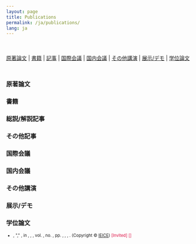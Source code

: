 ```yaml
---
layout: page
title: Publications
permalink: /ja/publications/
lang: ja
---
```


<script src="/assets/js/bibtex_js.js" type="text/javascript" charset="utf-8"></script>
<bibtex src="/assets/js/koyama_ja_js.bib"></bibtex>

<style>
    #bibtex_js_menu {margin: 3rem 0rem;}
    ul#bibtex_js { font-size: 80%; margin-bottom: 0.5rem;}
    #award { color: #d14 }
    [class="Shoichi Koyama"] {text-decoration: underline;}
    [class="小山 翔一"] {text-decoration: underline;}
</style>

<div id="bibtex_js_menu">
<a href="#journal">原著論文</a> &#124; <a href="#book">書籍</a> &#124; <a href="#article">記事</a> &#124; <a href="#int-conf">国際会議</a> &#124; <a href="#dom-conf">国内会議</a> &#124; <a href="#talk">その他講演</a> &#124; <a href="#demo">展示/デモ</a> &#124; <a href="#disser">学位論文</a>
</div>

<h3 id="journal"> 原著論文 </h3>
<div class="bibtex_display" category="Journal Papers|Letters"></div>

<h3 id="book"> 書籍 </h3>
<div class="bibtex_display" category="Books"></div>

<h3 id="article"> 総説/解説記事 </h3>
<div class="bibtex_display" category="Articles"></div>

<h3 id="other"> その他記事 </h3>
<div class="bibtex_display" category="Others"></div>

<h3 id="int-conf"> 国際会議 </h3>
<div class="bibtex_display" category="International Conferences"></div>

<h3 id="dom-conf"> 国内会議 </h3>
<div class="bibtex_display" category="Domestic Conferences"></div>

<h3 id="talk"> その他講演 </h3>
<div class="bibtex_display" category="Talks"></div>

<h3 id="demo"> 展示/デモ </h3>
<div class="bibtex_display" category="Demo"></div>

<h3 id="disser"> 学位論文 </h3>
<div class="bibtex_display" category="Dissertation"></div>

<div class="bibtex_structure">
    <div class="sort year" extra="DESC number">
      <div class="templates">
      </div>
    </div>
</div>

<div class="bibtex_template">
<ul id="bibtex_js"> <li>
    <div>
        <span class="author"></span>,
        <span class="if title">"<span class="title"></span>," </span>
        <span class="if journal"><em><span class="journal"></span></em>, </span>
        <span class="if booktitle">in <em><span class="booktitle"></span></em>, </span>
        <span class="if howpublished"><em><span class="howpublished"></span></em>, </span>
        <span class="if school"><em><span class="school"></span></em>, </span>
        <span class="if volume">vol. <span class="volume"></span>, </span>
        <span class="if number">no. <span class="number"></span>, </span>
        <span class="if pages">pp. <span class="pages"></span>, </span>
        <span class="if address"><span class="address"></span>, </span>
        <span class="if month"><span class="month"></span>, </span>
        <span class="if year"><span class="year"></span></span>. 
        <span class="if note"><span class="note"></span></span> 
        <span class="if ieicenotice">(Copyright &copy; <span class="ieicenotice"></span> <a href="https://search.ieice.org/" target="_blank">IEICE</a>)</span> 
        <span class="if url"><a class="url" target="_blank"><i class="fas fa-external-link-alt"></i></a></span> 
        <span class="if pdf"><a class="pdf" target="_blank"><i class="fas fa-file-pdf"></i></a></span> 
        <span class="if code"><a class="code" target="_blank"><i class="fas fa-code"></i></a></span> 
        <span class="if ppt"><a class="ppt" target="_blank"><i class="fas fa-file-powerpoint"></i></a></span> 
        <span class="if movie"><a class="movie" target="_blank"><i class="fas fa-video"></i></a></span> 
        <span class="if invite==1|2"><span id="award">[Invited]</span></span> 
        <span class="if award_ja"><span id="award">[<span class="award_ja"></span>]</span></span>
    </div>
</li></ul>
</div>
